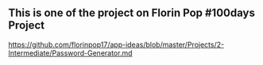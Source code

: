 ## This is one of the project on Florin Pop #100days Project

https://github.com/florinpop17/app-ideas/blob/master/Projects/2-Intermediate/Password-Generator.md
